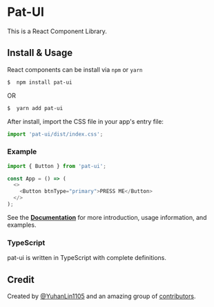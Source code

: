# Pat-UI

This is a React Component Library.

## Install & Usage

React components can be install via `npm` or `yarn`

```bash
$  npm install pat-ui
```

OR

```bash
$  yarn add pat-ui
```

After install, import the CSS file in your app's entry file:

```js
import 'pat-ui/dist/index.css';
```

### Example

```js
import { Button } from 'pat-ui';

const App = () => (
  <>
    <Button btnType="primary">PRESS ME</Button>
  </>
);
```

See the [**Documentation**][2] for more introduction, usage information, and examples.

### TypeScript

pat-ui is written in TypeScript with complete definitions.

## Credit

Created by [@YuhanLin1105][1] and an amazing group of [contributors][3].

[1]: https://github.com/YuhanLin1105
[2]: https://yuhanlin1105.github.io/pat-ui
[3]: https://github.com/YuhanLin1105/pat-ui/graphs/contributors
